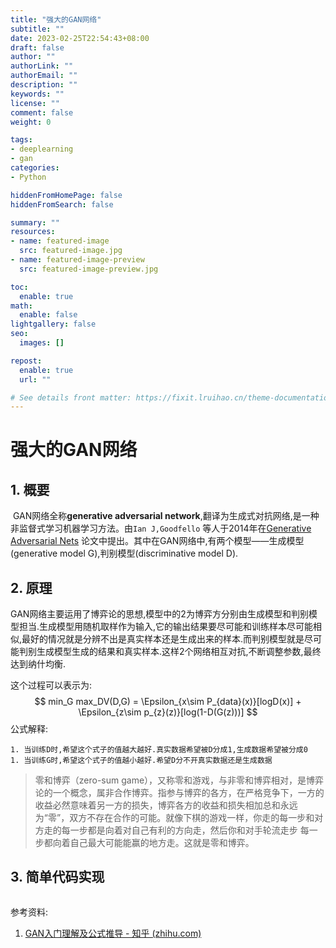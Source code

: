 ```yaml
---
title: "强大的GAN网络"
subtitle: ""
date: 2023-02-25T22:54:43+08:00
draft: false
author: ""
authorLink: ""
authorEmail: ""
description: ""
keywords: ""
license: ""
comment: false
weight: 0

tags:
- deeplearning
- gan
categories:
- Python

hiddenFromHomePage: false
hiddenFromSearch: false

summary: ""
resources:
- name: featured-image
  src: featured-image.jpg
- name: featured-image-preview
  src: featured-image-preview.jpg

toc:
  enable: true
math:
  enable: false
lightgallery: false
seo:
  images: []

repost:
  enable: true
  url: ""

# See details front matter: https://fixit.lruihao.cn/theme-documentation-content/#front-matter
---
```


<!--more-->

# 强大的GAN网络

## 1. 概要

​	GAN网络全称**generative adversarial network**,翻译为生成式对抗网络,是一种非监督式学习机器学习方法。由`Ian J,Goodfello` 等人于2014年在[Generative Adversarial Nets](https://arxiv.org/pdf/1406.2661.pdf) 论文中提出。其中在GAN网络中,有两个模型——生成模型(generative model G),判别模型(discriminative model D).

## 2. 原理

​	GAN网络主要运用了博弈论的思想,模型中的2为博弈方分别由生成模型和判别模型担当.生成模型用随机取样作为输入,它的输出结果要尽可能和训练样本尽可能相似,最好的情况就是分辨不出是真实样本还是生成出来的样本.而判别模型就是尽可能判别生成模型生成的结果和真实样本.这样2个网络相互对抗,不断调整参数,最终达到纳什均衡.

这个过程可以表示为:
$$
min_G max_DV(D,G) = \Epsilon_{x\sim P_{data}(x)}[logD(x)] + \Epsilon_{z\sim p_{z}(z)}[log(1-D(G(z)))]
$$
公式解释:

	1. 当训练D时,希望这个式子的值越大越好.真实数据希望被D分成1,生成数据希望被分成0
	1. 当训练G时,希望这个式子的值越小越好.希望D分不开真实数据还是生成数据

>  零和博弈（zero-sum game），又称零和游戏，与非零和博弈相对，是博弈论的一个概念，属非合作博弈。指参与博弈的各方，在严格竞争下，一方的收益必然意味着另一方的损失，博弈各方的收益和损失相加总和永远为“零”，双方不存在合作的可能。就像下棋的游戏一样，你走的每一步和对方走的每一步都是向着对自己有利的方向走，然后你和对手轮流走步
> 每一步都向着自己最大可能能赢的地方走。这就是零和博弈。



## 3. 简单代码实现

```python
```



参考资料:

1. [GAN入门理解及公式推导 - 知乎 (zhihu.com)](https://zhuanlan.zhihu.com/p/28853704)
